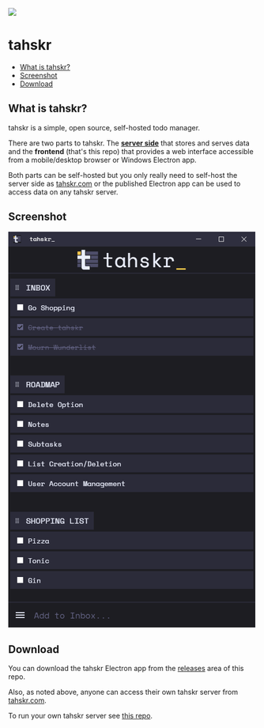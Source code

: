 ![](https://www.tahskr.com/mstile-70x70.png)

# tahskr

* [What is tahskr?](#what-is-tahskr)
* [Screenshot](#screenshot)
* [Download](#download)

## What is tahskr?
tahskr is a simple, open source, self-hosted todo manager.

There are two parts to tahskr. The [**server side**](https://github.com/Dullage/tahskr-server) that stores and serves data and the **frontend** (that's this repo) that provides a web interface accessible from a mobile/desktop browser or Windows Electron app.

Both parts can be self-hosted but you only really need to self-host the server side as [tahskr.com](https://tahskr.com) or the published Electron app can be used to access data on any tahskr server.

## Screenshot

![Screenshot](/docs/screenshot.png)

## Download
You can download the tahskr Electron app from the [releases](https://github.com/Dullage/tahskr/releases) area of this repo.

Also, as noted above, anyone can access their own tahskr server from [tahskr.com](https://tahskr.com).

To run your own tahskr server see [this repo](https://github.com/Dullage/tahskr-server).
